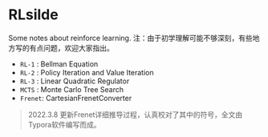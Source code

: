 # RLsilde
Some notes about reinforce learning.
注：由于初学理解可能不够深刻，有些地方写的有点问题，欢迎大家指出。

- `RL-1` : Bellman Equation
- `RL-2` : Policy Iteration and Value Iteration
- `RL-3` : Linear Quadratic Regulator
- `MCTS` : Monte Carlo Tree Search
- `Frenet`: CartesianFrenetConverter 


> 2022.3.8 更新Frenet详细推导过程，认真校对了其中的符号，全文由Typora软件编写而成。

